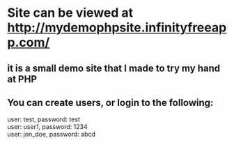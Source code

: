 # Site can be viewed at http://mydemophpsite.infinityfreeapp.com/

## it is a small demo site that I made to try my hand at PHP

## You can create users, or login to the following:

user: test, password: test
<br>
user: user1, password: 1234
<br>
user: jon_doe, password: abcd
